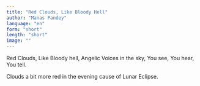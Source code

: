 ```yaml
---
title: "Red Clouds, Like Bloody Hell"
author: "Manas Pandey"
language: "en"
form: "short"
length: "short"
image: ""
---
```

Red Clouds,
Like Bloody hell,
Angelic Voices in the sky,
You see, You hear, You tell.

Clouds a bit more red in the evening cause of Lunar Eclipse.